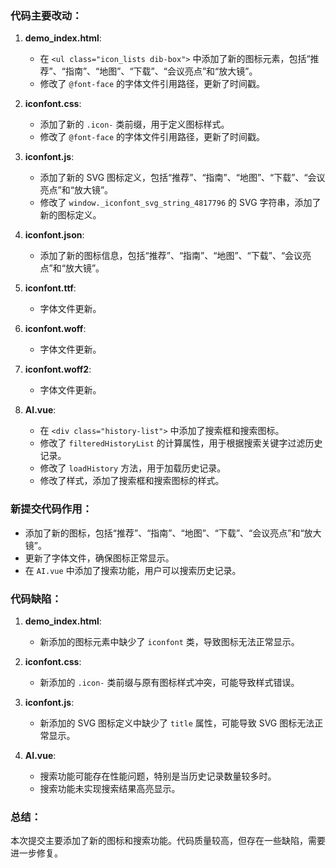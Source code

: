 ### 代码主要改动：

1. **demo_index.html**:
   - 在 `<ul class="icon_lists dib-box">` 中添加了新的图标元素，包括“推荐”、“指南”、“地图”、“下载”、“会议亮点”和“放大镜”。
   - 修改了 `@font-face` 的字体文件引用路径，更新了时间戳。

2. **iconfont.css**:
   - 添加了新的 `.icon-` 类前缀，用于定义图标样式。
   - 修改了 `@font-face` 的字体文件引用路径，更新了时间戳。

3. **iconfont.js**:
   - 添加了新的 SVG 图标定义，包括“推荐”、“指南”、“地图”、“下载”、“会议亮点”和“放大镜”。
   - 修改了 `window._iconfont_svg_string_4817796` 的 SVG 字符串，添加了新的图标定义。

4. **iconfont.json**:
   - 添加了新的图标信息，包括“推荐”、“指南”、“地图”、“下载”、“会议亮点”和“放大镜”。

5. **iconfont.ttf**:
   - 字体文件更新。

6. **iconfont.woff**:
   - 字体文件更新。

7. **iconfont.woff2**:
   - 字体文件更新。

8. **AI.vue**:
   - 在 `<div class="history-list">` 中添加了搜索框和搜索图标。
   - 修改了 `filteredHistoryList` 的计算属性，用于根据搜索关键字过滤历史记录。
   - 修改了 `loadHistory` 方法，用于加载历史记录。
   - 修改了样式，添加了搜索框和搜索图标的样式。

### 新提交代码作用：

- 添加了新的图标，包括“推荐”、“指南”、“地图”、“下载”、“会议亮点”和“放大镜”。
- 更新了字体文件，确保图标正常显示。
- 在 `AI.vue` 中添加了搜索功能，用户可以搜索历史记录。

### 代码缺陷：

1. **demo_index.html**:
   - 新添加的图标元素中缺少了 `iconfont` 类，导致图标无法正常显示。

2. **iconfont.css**:
   - 新添加的 `.icon-` 类前缀与原有图标样式冲突，可能导致样式错误。

3. **iconfont.js**:
   - 新添加的 SVG 图标定义中缺少了 `title` 属性，可能导致 SVG 图标无法正常显示。

4. **AI.vue**:
   - 搜索功能可能存在性能问题，特别是当历史记录数量较多时。
   - 搜索功能未实现搜索结果高亮显示。

### 总结：

本次提交主要添加了新的图标和搜索功能。代码质量较高，但存在一些缺陷，需要进一步修复。